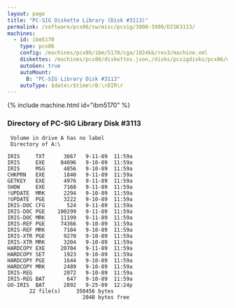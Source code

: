 ```yaml
---
layout: page
title: "PC-SIG Diskette Library (Disk #3113)"
permalink: /software/pcx86/sw/misc/pcsig/3000-3999/DISK3113/
machines:
  - id: ibm5170
    type: pcx86
    config: /machines/pcx86/ibm/5170/cga/1024kb/rev3/machine.xml
    diskettes: /machines/pcx86/diskettes.json,/disks/pcsigdisks/pcx86/diskettes.json
    autoGen: true
    autoMount:
      B: "PC-SIG Library Disk #3113"
    autoType: $date\r$time\rB:\rDIR\r
---
```


{% include machine.html id="ibm5170" %}

### Directory of PC-SIG Library Disk #3113

     Volume in drive A has no label
     Directory of A:\

    IRIS     TXT      3667   9-11-89  11:59a
    IRIS     EXE     84096   9-10-89  11:59a
    IRIS     MSG      4856   9-10-89  11:59a
    CHKPRN   EXE      1840   9-11-89  11:59a
    GETKEY   EXE      4976   9-11-89  11:59a
    SHOW     EXE      7168   9-11-89  11:59a
    !UPDATE  MRK      2294   9-10-89  11:59a
    !UPDATE  PGE      3222   9-10-89  11:59a
    IRIS-DOC CFG       524   9-11-89  11:59a
    IRIS-DOC PGE    100299   9-11-89  11:59a
    IRIS-DOC MRK     11199   9-11-89  11:59a
    IRIS-REF PGE     74366   9-10-89  11:59a
    IRIS-REF MRK      7104   9-10-89  11:59a
    IRIS-XTR PGE      9270   9-10-89  11:59a
    IRIS-XTR MRK      3204   9-10-89  11:59a
    HARDCOPY EXE     20704   9-11-89  11:59a
    HARDCOPY SET      1923   9-10-89  11:59a
    HARDCOPY PGE      1644   9-10-89  11:59a
    HARDCOPY MRK      2489   9-10-89  11:59a
    IRIS-REG          2072   9-10-89  11:59a
    IRIS-REG BAT       647   9-10-89  11:59a
    GO-IRIS  BAT      2892   9-25-89  12:24p
           22 file(s)     350456 bytes
                            2048 bytes free

